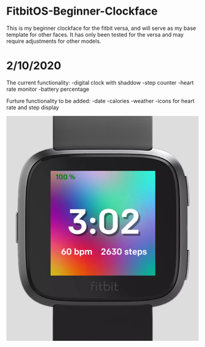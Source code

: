 # FitbitOS-Beginner-Clockface
This is my beginner clockface for the fitbit versa, and will serve as my base template for other faces. 
It has only been tested for the versa and may require adjustments for other models.

# 2/10/2020

The current functionality:
  -digital clock with shaddow
  -step counter
  -heart rate monitor
  -battery percentage
  
Furture functionality to be added:
  -date
  -calories
  -weather
  -icons for heart rate and step display
  
![](/beginnerclock.png)
